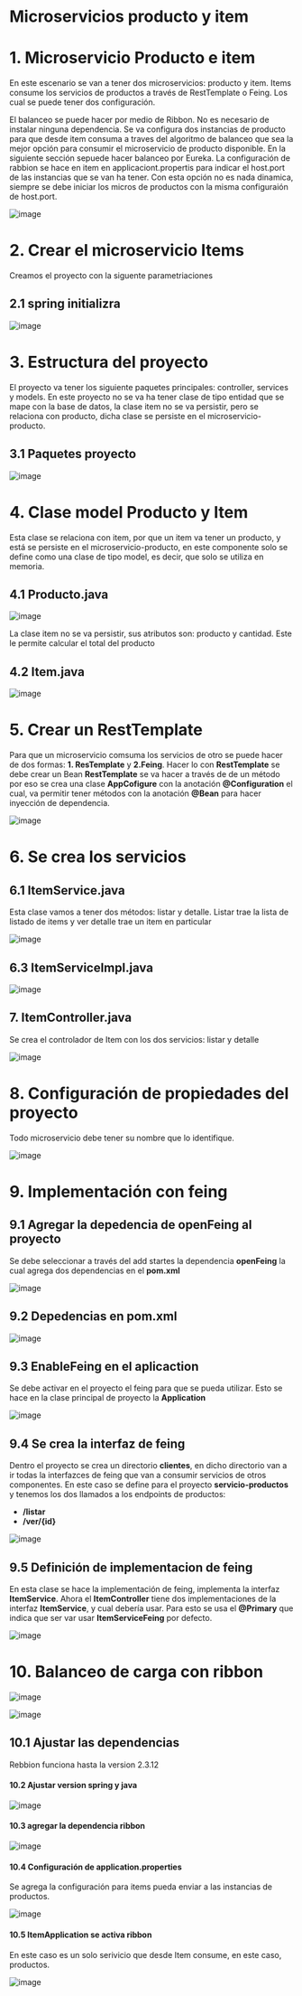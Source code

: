 # Microservicios  producto y item


# 1. Microservicio Producto e item

En este escenario se van a tener dos microservicios: producto y item. Items consume los servicios de productos a través de RestTemplate o Feing. Los cual se puede tener dos configuración. 

El balanceo se puede hacer por medio de Ribbon. No es necesario de instalar ninguna dependencia. Se va configura dos instancias de producto para que desde item consuma a traves del algoritmo de balanceo que sea la mejor opción para consumir el microservicio de producto disponible. En la siguiente sección sepuede hacer balanceo por Eureka. La configuración de rabbion se hace en item en applicaciont.propertis para indicar el host.port de las instancias que se van ha tener. Con esta opción no es nada dinamica, siempre se debe iniciar los micros de productos con la misma configuraión de host.port. 

![image](https://user-images.githubusercontent.com/31961588/236026238-fd8cb039-06c3-4080-b75c-e18ddc9fbdae.png)


# 2. Crear el microservicio Items

Creamos el proyecto con la siguente parametriaciones

## 2.1 spring initializra
![image](https://github.com/crodrigr/microservicios-spring-boot-confenalco/assets/31961588/21d8c983-ea77-4890-92a0-60c3b5c7fae5)

# 3. Estructura del proyecto

El proyecto va tener los siguiente paquetes principales: controller, services y models.  En este proyecto no se va ha tener clase de tipo entidad que se mape con la base de datos, la clase item no se va persistir, pero se relaciona con producto, dicha clase se persiste en el microservicio-producto. 

## 3.1 Paquetes proyecto
![image](https://github.com/crodrigr/microservicios-spring-boot-confenalco/assets/31961588/532b719e-c89a-414d-bbe4-ef7f80bdd88c)

# 4. Clase model Producto y Item

Esta clase se relaciona con item, por que un item va tener un producto, y está se persiste en el microservicio-producto, en este componente solo se define como una clase de tipo model, es decir, que solo se utiliza en memoria. 

## 4.1 Producto.java
![image](https://github.com/crodrigr/microservicios-spring-boot-confenalco/assets/31961588/ed2ff68d-be09-4c62-b804-4d83441eb9a6)

La clase item no se va persistir, sus atributos son: producto y cantidad. Este le permite calcular el total del producto

## 4.2 Item.java
![image](https://github.com/crodrigr/microservicios-spring-boot-confenalco/assets/31961588/f0a6f555-b7f2-467e-b969-b9d55c8f8ca1)

# 5. Crear un RestTemplate

Para que un microservicio comsuma los servicios de otro se puede hacer de dos formas: **1. ResTemplate** y **2.Feing**. Hacer lo con **RestTemplate** se debe crear un Bean **RestTemplate** se va hacer a través de de un método por eso se crea una clase **AppCofigure** con la anotación **@Configuration** el cual, va permitir tener métodos con la anotación **@Bean** para hacer inyección de dependencia. 


![image](https://github.com/crodrigr/microservicios-spring-boot-confenalco/assets/31961588/a4ea8565-bb85-481c-955c-ea3bdb09b307)

# 6. Se crea los servicios

## 6.1 ItemService.java

Esta clase vamos a tener dos métodos: listar y detalle.  Listar trae la lista de listado de items y ver detalle trae un item en particular

![image](https://github.com/crodrigr/microservicios-spring-boot-confenalco/assets/31961588/33e2a0d9-2f9b-453f-878b-d589679b4216)

## 6.3 ItemServiceImpl.java

![image](https://github.com/crodrigr/microservicios-spring-boot-confenalco/assets/31961588/aa0e930a-028b-4d41-830e-4a596ae8e52f)

## 7. ItemController.java

Se crea el controlador de Item con los dos servicios: listar y detalle

![image](https://github.com/crodrigr/microservicios-spring-boot-confenalco/assets/31961588/b8a569fd-86b4-44d9-adaa-ff780f7fc190)

# 8. Configuración de propiedades del proyecto

Todo microservicio debe tener su nombre que lo identifique. 

![image](https://github.com/crodrigr/microservicios-spring-boot-confenalco/assets/31961588/7b58c11e-1f90-4f57-a425-e6e95914917d)


# 9. Implementación con feing

## 9.1 Agregar la depedencia de openFeing al proyecto

Se debe seleccionar a través del add startes la dependencia **openFeing** la cual agrega dos dependencias en el **pom.xml**

![image](https://github.com/crodrigr/microservicios-spring-boot-confenalco/assets/31961588/a111784e-12d7-4f4a-9c6b-10c037baf16f)

## 9.2 Depedencias en pom.xml

![image](https://github.com/crodrigr/microservicios-spring-boot-confenalco/assets/31961588/10149177-6148-4892-8179-1601ff6178d5)

## 9.3 EnableFeing en el aplicaction

Se debe activar en el proyecto el feing para que se pueda utilizar. Esto se hace en la clase principal de proyecto la **Application**

![image](https://github.com/crodrigr/microservicios-spring-boot-confenalco/assets/31961588/33302543-365b-425f-8cd6-d5ae34949ca1)

## 9.4 Se crea la interfaz de feing

Dentro el proyecto se crea un directorio **clientes**, en dicho directorio van a ir todas la interfazces de feing que van a consumir servicios de otros componentes. En este caso se define para el proyecto **servicio-productos** y tenemos los dos llamados a los endpoints de productos: 

- **/listar**
- **/ver/{id}**

![image](https://github.com/crodrigr/microservicios-spring-boot-confenalco/assets/31961588/4d964d24-6859-4abf-a6cc-50df5f968021)

## 9.5 Definición de implementacion de feing

En esta clase se hace la implementación de feing, implementa la interfaz **ItemService**. Ahora el **ItemController** tiene dos implementaciones de la interfaz **ItemService**, y cual debería usar. Para esto se usa el **@Primary** que indica que ser var usar **ItemServiceFeing** por defecto. 

![image](https://github.com/crodrigr/microservicios-spring-boot-confenalco/assets/31961588/557d08e3-55e4-47db-a07b-896b47ca8dd8)


# 10. Balanceo de carga con ribbon

![image](https://github.com/crodrigr/microservicios-spring-boot-confenalco/assets/31961588/12a4359d-67cb-4ee4-a3fd-f840c3545ddb)


![image](https://github.com/crodrigr/microservicios-spring-boot-confenalco/assets/31961588/fac159d9-0fbc-4df8-bf00-fbf2d77beedd)

## 10.1 Ajustar las dependencias

Rebbion funciona hasta la version 2.3.12

#### 10.2 Ajustar version spring y java
![image](https://github.com/crodrigr/microservicios-spring-boot-confenalco/assets/31961588/5b12f4e2-7868-4de0-a423-f99b5a360c37)

#### 10.3 agregar la dependencia ribbon
![image](https://github.com/crodrigr/microservicios-spring-boot-confenalco/assets/31961588/e6766955-84a2-445e-999b-e9735017db32)

#### 10.4 Configuración de application.properties

Se agrega la configuración para items pueda enviar a las instancias de productos. 

![image](https://github.com/crodrigr/microservicios-spring-boot-confenalco/assets/31961588/a4ce0825-f034-4328-a8e4-a6a4979e92cb)

#### 10.5 ItemApplication se activa ribbon

En este caso es un solo serivicio que desde Item consume, en este caso, productos. 

![image](https://github.com/crodrigr/microservicios-spring-boot-confenalco/assets/31961588/9ed5793c-f415-4c2c-9cdf-7e17b05aea49)



